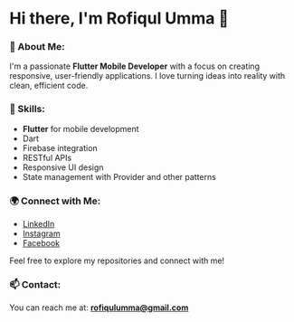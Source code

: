 # Hi there, I'm Rofiqul Umma 👋

### 🚀 About Me:
I'm a passionate **Flutter Mobile Developer** with a focus on creating responsive, user-friendly applications. I love turning ideas into reality with clean, efficient code.

### 🔧 Skills:
- **Flutter** for mobile development
- Dart
- Firebase integration
- RESTful APIs
- Responsive UI design
- State management with Provider and other patterns

### 🌍 Connect with Me:
- [LinkedIn](https://www.linkedin.com/in/rofiqul-umma-b17612197/)
- [Instagram](https://www.instagram.com/rofiqul_umma/)
- [Facebook](https://web.facebook.com/profile.php?id=100094518747768)

Feel free to explore my repositories and connect with me!

### 📫 Contact:
You can reach me at: **rofiqulumma@gmail.com**
